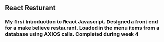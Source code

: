 ## React Resturant
### My first introduction to React Javascript. Designed a front end for a make believe restaurant. Loaded in the menu items from a database using AXIOS calls. Completed during week 4